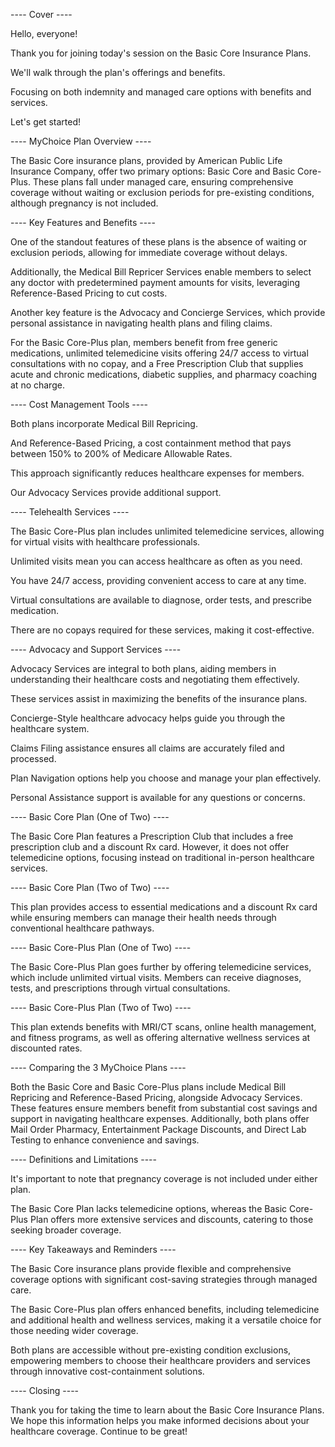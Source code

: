 ---- Cover ----

Hello, everyone!

Thank you for joining today's session on the Basic Core Insurance Plans.

We'll walk through the plan's offerings and benefits.

Focusing on both indemnity and managed care options with benefits and services.

Let's get started!

---- MyChoice Plan Overview ----

The Basic Core insurance plans, provided by American Public Life Insurance Company, offer two primary options: Basic Core and Basic Core-Plus. These plans fall under managed care, ensuring comprehensive coverage without waiting or exclusion periods for pre-existing conditions, although pregnancy is not included.

---- Key Features and Benefits ----

One of the standout features of these plans is the absence of waiting or exclusion periods, allowing for immediate coverage without delays.

Additionally, the Medical Bill Repricer Services enable members to select any doctor with predetermined payment amounts for visits, leveraging Reference-Based Pricing to cut costs.

Another key feature is the Advocacy and Concierge Services, which provide personal assistance in navigating health plans and filing claims.

For the Basic Core-Plus plan, members benefit from free generic medications, unlimited telemedicine visits offering 24/7 access to virtual consultations with no copay, and a Free Prescription Club that supplies acute and chronic medications, diabetic supplies, and pharmacy coaching at no charge.

---- Cost Management Tools ----

Both plans incorporate Medical Bill Repricing.  

And Reference-Based Pricing, a cost containment method that pays between 150% to 200% of Medicare Allowable Rates.  

This approach significantly reduces healthcare expenses for members.  

Our Advocacy Services provide additional support.

---- Telehealth Services ----

The Basic Core-Plus plan includes unlimited telemedicine services, allowing for virtual visits with healthcare professionals.

Unlimited visits mean you can access healthcare as often as you need.

You have 24/7 access, providing convenient access to care at any time.

Virtual consultations are available to diagnose, order tests, and prescribe medication.

There are no copays required for these services, making it cost-effective.

---- Advocacy and Support Services ----

Advocacy Services are integral to both plans, aiding members in understanding their healthcare costs and negotiating them effectively.

These services assist in maximizing the benefits of the insurance plans.

Concierge-Style healthcare advocacy helps guide you through the healthcare system.

Claims Filing assistance ensures all claims are accurately filed and processed.

Plan Navigation options help you choose and manage your plan effectively.

Personal Assistance support is available for any questions or concerns.

---- Basic Core Plan (One of Two) ----

The Basic Core Plan features a Prescription Club that includes a free prescription club and a discount Rx card. However, it does not offer telemedicine options, focusing instead on traditional in-person healthcare services.

---- Basic Core Plan (Two of Two) ----

This plan provides access to essential medications and a discount Rx card while ensuring members can manage their health needs through conventional healthcare pathways.

---- Basic Core-Plus Plan (One of Two) ----

The Basic Core-Plus Plan goes further by offering telemedicine services, which include unlimited virtual visits. Members can receive diagnoses, tests, and prescriptions through virtual consultations.

---- Basic Core-Plus Plan (Two of Two) ----

This plan extends benefits with MRI/CT scans, online health management, and fitness programs, as well as offering alternative wellness services at discounted rates.

---- Comparing the 3 MyChoice Plans ----

Both the Basic Core and Basic Core-Plus plans include Medical Bill Repricing and Reference-Based Pricing, alongside Advocacy Services. These features ensure members benefit from substantial cost savings and support in navigating healthcare expenses. Additionally, both plans offer Mail Order Pharmacy, Entertainment Package Discounts, and Direct Lab Testing to enhance convenience and savings.

---- Definitions and Limitations ----

It's important to note that pregnancy coverage is not included under either plan.

The Basic Core Plan lacks telemedicine options, whereas the Basic Core-Plus Plan offers more extensive services and discounts, catering to those seeking broader coverage.

---- Key Takeaways and Reminders ----

The Basic Core insurance plans provide flexible and comprehensive coverage options with significant cost-saving strategies through managed care.

The Basic Core-Plus plan offers enhanced benefits, including telemedicine and additional health and wellness services, making it a versatile choice for those needing wider coverage.

Both plans are accessible without pre-existing condition exclusions, empowering members to choose their healthcare providers and services through innovative cost-containment solutions.

---- Closing ----

Thank you for taking the time to learn about the Basic Core Insurance Plans. We hope this information helps you make informed decisions about your healthcare coverage. Continue to be great!